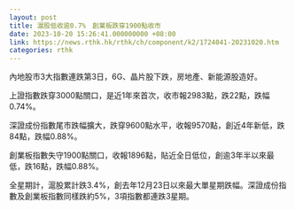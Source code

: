 ```yaml
---
layout: post
title: 滬股低收逾0.7%　創業板跌穿1900點收市
date: 2023-10-20 15:26:41.000000000 +08:00
link: https://news.rthk.hk/rthk/ch/component/k2/1724041-20231020.htm
categories: rthk
---
```


內地股市3大指數連跌第3日，6G、晶片股下跌，房地產、新能源股造好。

上證指數跌穿3000點關口，是近1年來首次，收市報2983點，跌22點，跌幅0.74%。

深證成份指數尾市跌幅擴大，跌穿9600點水平，收報9570點，創近4年新低，跌84點，跌幅0.88%。

創業板指數失守1900點關口，收報1896點，貼近全日低位，創逾3年半以來最低，跌16點，跌幅0.88%。

全星期計，滬股累計跌3.4%，創去年12月23日以來最大單星期跌幅。深證成份指數及創業板指數同樣跌約5%，3項指數都連跌3星期。
